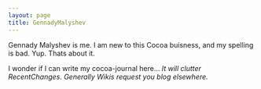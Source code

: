 ```yaml
---
layout: page
title: GennadyMalyshev
---
```




Gennady Malyshev is me. I am new to this Cocoa buisness, and my spelling is bad. Yup. Thats about it.

I wonder if I can write my cocoa-journal here... *It will clutter RecentChanges. Generally Wikis request you blog elsewhere.*

